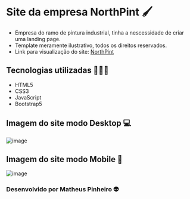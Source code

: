 # Site da empresa NorthPint 🖌
* Empresa do ramo de pintura industrial, tinha a nescessidade de criar uma landing page.
* Template meramente ilustrativo, todos os direitos reservados.
* Link para visualização do site: [NorthPint](https://matheeuspinheiro.github.io/northpint/)


## Tecnologias utilizadas 👩🏻‍💻
- HTML5
- CSS3
- JavaScript
- Bootstrap5


## Imagem do site modo Desktop 💻
![image](https://github.com/MatheeusPinheiro/northpint/assets/78563956/db4d469c-2a29-4292-8613-ef3b0e9ebd38)

## Imagem do site modo Mobile 📱
![image](https://github.com/MatheeusPinheiro/northpint/assets/78563956/42b7801e-5dd5-46f7-9baa-7cf02262baf4)


### Desenvolvido por Matheus Pinheiro 👽
